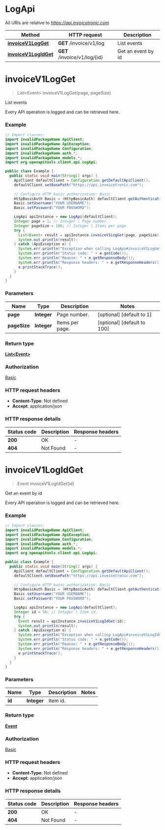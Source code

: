 # LogApi

All URIs are relative to *https://api.invoicetronic.com*

| Method | HTTP request | Description |
|------------- | ------------- | -------------|
| [**invoiceV1LogGet**](LogApi.md#invoiceV1LogGet) | **GET** /invoice/v1/log | List events |
| [**invoiceV1LogIdGet**](LogApi.md#invoiceV1LogIdGet) | **GET** /invoice/v1/log/{id} | Get an event by id |


<a id="invoiceV1LogGet"></a>
# **invoiceV1LogGet**
> List&lt;Event&gt; invoiceV1LogGet(page, pageSize)

List events

Every API operation is logged and can be retrieved here.

### Example
```java
// Import classes:
import invalidPackageName.ApiClient;
import invalidPackageName.ApiException;
import invalidPackageName.Configuration;
import invalidPackageName.auth.*;
import invalidPackageName.models.*;
import org.openapitools.client.api.LogApi;

public class Example {
  public static void main(String[] args) {
    ApiClient defaultClient = Configuration.getDefaultApiClient();
    defaultClient.setBasePath("https://api.invoicetronic.com");
    
    // Configure HTTP basic authorization: Basic
    HttpBasicAuth Basic = (HttpBasicAuth) defaultClient.getAuthentication("Basic");
    Basic.setUsername("YOUR USERNAME");
    Basic.setPassword("YOUR PASSWORD");

    LogApi apiInstance = new LogApi(defaultClient);
    Integer page = 1; // Integer | Page number.
    Integer pageSize = 100; // Integer | Items per page.
    try {
      List<Event> result = apiInstance.invoiceV1LogGet(page, pageSize);
      System.out.println(result);
    } catch (ApiException e) {
      System.err.println("Exception when calling LogApi#invoiceV1LogGet");
      System.err.println("Status code: " + e.getCode());
      System.err.println("Reason: " + e.getResponseBody());
      System.err.println("Response headers: " + e.getResponseHeaders());
      e.printStackTrace();
    }
  }
}
```

### Parameters

| Name | Type | Description  | Notes |
|------------- | ------------- | ------------- | -------------|
| **page** | **Integer**| Page number. | [optional] [default to 1] |
| **pageSize** | **Integer**| Items per page. | [optional] [default to 100] |

### Return type

[**List&lt;Event&gt;**](Event.md)

### Authorization

[Basic](../README.md#Basic)

### HTTP request headers

 - **Content-Type**: Not defined
 - **Accept**: application/json

### HTTP response details
| Status code | Description | Response headers |
|-------------|-------------|------------------|
| **200** | OK |  -  |
| **404** | Not Found |  -  |

<a id="invoiceV1LogIdGet"></a>
# **invoiceV1LogIdGet**
> Event invoiceV1LogIdGet(id)

Get an event by id

Every API operation is logged and can be retrieved here.

### Example
```java
// Import classes:
import invalidPackageName.ApiClient;
import invalidPackageName.ApiException;
import invalidPackageName.Configuration;
import invalidPackageName.auth.*;
import invalidPackageName.models.*;
import org.openapitools.client.api.LogApi;

public class Example {
  public static void main(String[] args) {
    ApiClient defaultClient = Configuration.getDefaultApiClient();
    defaultClient.setBasePath("https://api.invoicetronic.com");
    
    // Configure HTTP basic authorization: Basic
    HttpBasicAuth Basic = (HttpBasicAuth) defaultClient.getAuthentication("Basic");
    Basic.setUsername("YOUR USERNAME");
    Basic.setPassword("YOUR PASSWORD");

    LogApi apiInstance = new LogApi(defaultClient);
    Integer id = 56; // Integer | Item id.
    try {
      Event result = apiInstance.invoiceV1LogIdGet(id);
      System.out.println(result);
    } catch (ApiException e) {
      System.err.println("Exception when calling LogApi#invoiceV1LogIdGet");
      System.err.println("Status code: " + e.getCode());
      System.err.println("Reason: " + e.getResponseBody());
      System.err.println("Response headers: " + e.getResponseHeaders());
      e.printStackTrace();
    }
  }
}
```

### Parameters

| Name | Type | Description  | Notes |
|------------- | ------------- | ------------- | -------------|
| **id** | **Integer**| Item id. | |

### Return type

[**Event**](Event.md)

### Authorization

[Basic](../README.md#Basic)

### HTTP request headers

 - **Content-Type**: Not defined
 - **Accept**: application/json

### HTTP response details
| Status code | Description | Response headers |
|-------------|-------------|------------------|
| **200** | OK |  -  |
| **404** | Not Found |  -  |

